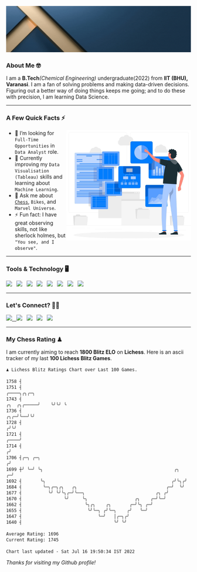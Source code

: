  <img src= "https://github.com/Laxman-Lakhan/Laxman-Lakhan/blob/master/Assets/Header.gif">

### About Me 🤓

I am a **B.Tech**_(Chemical Engineering)_ undergraduate(2022) from **IIT (BHU), Varanasi**. I am a fan of solving problems and making data-driven decisions. Figuring out a better way of doing things keeps me going; and to do these with precision, I am learning Data Science.

---

### A Few Quick Facts ⚡️
<img align="right" alt="Coding" width="340" src="https://github.com/Laxman-Lakhan/Laxman-Lakhan/blob/master/Assets/Data_Vector.jpg">   

- 🤝 I’m looking for `Full-Time Opportunities` in `Data Analyst` role.
- 📖 Currently improving my `Data Visualisation (Tableau)` skills and learning about `Machine Learning`.
- 💬 Ask me about [`Chess`](https://lichess.org/@/YourKingIsInDanger), `Bikes`, and `Marvel Universe`.
- ⚡️ Fun fact: I have great observing skills, not like sherlock holmes, but `"You see, and I observe"`.

---
### Tools & Technology 🖥

<img src="https://img.shields.io/badge/Python-white?logo=Python&logoColor=ColorName&style=ShieldStyle" /> &nbsp;
<img src="https://img.shields.io/badge/MySQL-white?logo=MySQL&logoColor=ColorName&style=ShieldStyle" /> &nbsp;
<img src="https://img.shields.io/badge/Tableau-white?logo=Tableau&logoColor=ColorName&style=ShieldStyle" /> &nbsp;
<img src="https://img.shields.io/badge/Excel-white?logo=Microsoft+Excel&logoColor=196F3D&style=ShieldStyle" /> &nbsp;
<img src="https://img.shields.io/badge/Jupyter-white?logo=Jupyter&logoColor=ColorName&style=ShieldStyle" /> &nbsp;
<img src="https://img.shields.io/badge/pandas-white?logo=Pandas&logoColor=000080&style=ShieldStyle" /> &nbsp;
<img src="https://img.shields.io/badge/numpy-white?logo=Numpy&logoColor=85C1E9&style=ShieldStyle" /> &nbsp;
<img src="https://img.shields.io/badge/scikit learn-white?logo=Scikit+Learn&logoColor=ColorName&style=ShieldStyle" /> &nbsp;



---

### Let's Connect? 🫳🏻

<a href="mailto:laxmansingh.lakhan@gmail.com"> <img src="https://img.icons8.com/fluent/48/000000/gmail.png" width="3.5%"/> &nbsp;
[<img src="https://img.icons8.com/color/48/000000/linkedin.png" width="3.5%"/>](https://www.linkedin.com/in/laxman-lakhan/)  &nbsp;
[<img src="https://img.icons8.com/fluent/48/000000/facebook-new.png" width="3.5%"/>](https://www.facebook.com/s.laxmanlakhan/)  &nbsp;
[<img src="https://img.icons8.com/fluent/48/000000/instagram-new.png" width="3.5%"/>](https://www.instagram.com/laxman.lakhan/)  &nbsp;
[<img src="https://img.icons8.com/color/48/000000/twitter.png" width="3.5%"/>](https://twitter.com/laxman__lakhan)  &nbsp;

 ---
  
### My Chess Rating ♟
  
I am currently aiming to reach **1800 Blitz ELO** on **Lichess**. Here is an ascii tracker of my last **100 Lichess Blitz Games**.

  ```
  ♟︎ 𝙻𝚒𝚌𝚑𝚎𝚜𝚜 𝙱𝚕𝚒𝚝𝚣 𝚁𝚊𝚝𝚒𝚗𝚐𝚜 𝙲𝚑𝚊𝚛𝚝 𝚘𝚟𝚎𝚛 𝙻𝚊𝚜𝚝 𝟷00 𝙶𝚊𝚖𝚎𝚜.
  
1758 ┤
1751 ┤                                                                                        ╭────╮╭╮╭─╮
1743 ┤                                                                            ╭╮  ╭╮╭─────╯    ╰╯╰╯ ╰
1736 ┤                                                                        ╭╮╭─╯╰──╯╰╯
1728 ┤                                                                       ╭╯╰╯
1721 ┤                                                                  ╭────╯
1714 ┤                                                                 ╭╯
1706 ┤╭─╮ ╭─╮                                                         ╭╯
1699 ┼╯ ╰─╯ ╰╮                                                  ╭╮  ╭─╯
1692 ┤       ╰╮                                                ╭╯╰╮╭╯
1684 ┤        ╰─╮╭─╮╭╮   ╭╮                                  ╭─╯  ╰╯
1677 ┤          ╰╯ ╰╯╰╮╭─╯╰──╮                           ╭╮ ╭╯
1670 ┤                ╰╯     ╰╮                  ╭╮    ╭─╯╰─╯
1662 ┤                        ╰╮╭╮    ╭╮       ╭─╯╰╮ ╭─╯
1655 ┤                         ╰╯╰─╮ ╭╯╰─╮    ╭╯   ╰─╯
1647 ┤                             ╰─╯   │╭─╮╭╯
1640 ┤                                   ╰╯ ╰╯ 

Average Rating: 1696
Current Rating: 1745

Chart last updated - Sat Jul 16 19:50:34 IST 2022  
  ```
  
  
*Thanks for visiting my Github profile!*

